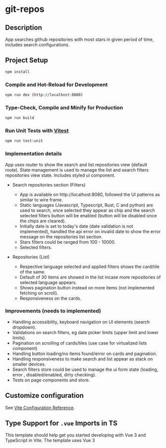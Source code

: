 # git-repos

## Description

App searches github repositories with most stars in given period of time, includes search configurations.

## Project Setup

```sh
npm install
```

### Compile and Hot-Reload for Development

```sh
npm run dev (http://localhost:8080)
```

### Type-Check, Compile and Minify for Production

```sh
npm run build
```

### Run Unit Tests with [Vitest](https://vitest.dev/)

```sh
npm run test:unit
```

### Implementation details

App uses router to show the search and list repositories view (default route). State management is used to manage the list and search filters repositories view state. Includes styled ui component.

- Search repositories section (Filters)

  - App is available on http://localhost:8080, followed the UI patterns as similar to wire frame.
  - Static languages (Javascript, Typescript, Rust, C and python) are used to search, once selected they appear as chip and the search selected filters button will be enabled (button will be disabled once the chips are cleared).
  - Initially date is set to today's date (date validation is not implemented), handled the api error on invalid date to show the error message on the repositories list section.
  - Stars filters could be ranged from 100 - 10000.
  - Selected filters.

- Repositories (List)
  - Respective language selected and applied filters shows the card/tile of the same.
  - Default of 30 items are showed in the list incase more repositories of selected language appears.
  - Shows pagination button instead on more items (not implemented fetching on scroll).
  - Responsiveness on the cards.

### Improvements (needs to implemented)

- Handling accessibility, keyboard navigation on UI elements (search dropdown).
- Validations on search filters, eg date picker limits (upper limit and lower limits).
- Pagination on scrolling of cards/tiles (use case for virtualized lists component)
- Handling button loading/no items found/error on cards and pagination.
- Handling responsiveness to make search and list appear as stack on smaller devices.
- Search filters store could be used to manage the ui form state (loading, error , disabled/enabled, dirty checking).
- Tests on page components and store.

## Customize configuration

See [Vite Configuration Reference](https://vitejs.dev/config/).

## Type Support for `.vue` Imports in TS

This template should help get you started developing with Vue 3 and TypeScript in Vite. The template uses Vue 3 <script setup> SFCs, check out the script setup docs to learn more.

Learn more about the recommended Project Setup and IDE Support in the Vue Docs TypeScript Guide.
